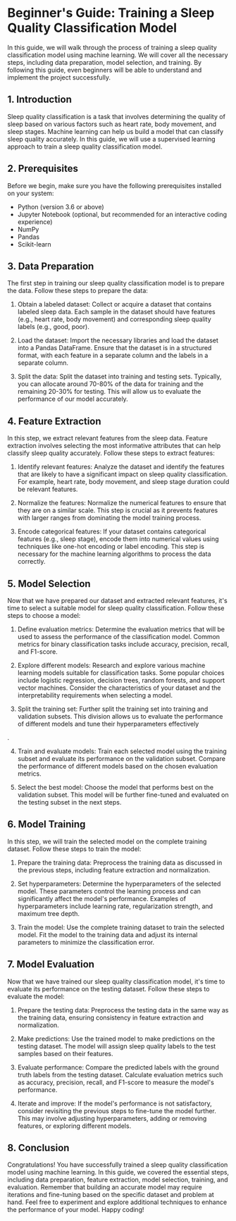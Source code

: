 # Beginner's Guide: Training a Sleep Quality Classification Model

In this guide, we will walk through the process of training a sleep quality classification model using machine learning. We will cover all the necessary steps, including data preparation, model selection, and training. By following this guide, even beginners will be able to understand and implement the project successfully.



## 1. Introduction
Sleep quality classification is a task that involves determining the quality of sleep based on various factors such as heart rate, body movement, and sleep stages. Machine learning can help us build a model that can classify sleep quality accurately. In this guide, we will use a supervised learning approach to train a sleep quality classification model.

## 2. Prerequisites
Before we begin, make sure you have the following prerequisites installed on your system:
- Python (version 3.6 or above)
- Jupyter Notebook (optional, but recommended for an interactive coding experience)
- NumPy
- Pandas
- Scikit-learn

## 3. Data Preparation
The first step in training our sleep quality classification model is to prepare the data. Follow these steps to prepare the data:

1. Obtain a labeled dataset: Collect or acquire a dataset that contains labeled sleep data. Each sample in the dataset should have features (e.g., heart rate, body movement) and corresponding sleep quality labels (e.g., good, poor).

2. Load the dataset: Import the necessary libraries and load the dataset into a Pandas DataFrame. Ensure that the dataset is in a structured format, with each feature in a separate column and the labels in a separate column.

3. Split the data: Split the dataset into training and testing sets. Typically, you can allocate around 70-80% of the data for training and the remaining 20-30% for testing. This will allow us to evaluate the performance of our model accurately.

## 4. Feature Extraction
In this step, we extract relevant features from the sleep data. Feature extraction involves selecting the most informative attributes that can help classify sleep quality accurately. Follow these steps to extract features:

1. Identify relevant features: Analyze the dataset and identify the features that are likely to have a significant impact on sleep quality classification. For example, heart rate, body movement, and sleep stage duration could be relevant features.

2. Normalize the features: Normalize the numerical features to ensure that they are on a similar scale. This step is crucial as it prevents features with larger ranges from dominating the model training process.

3. Encode categorical features: If your dataset contains categorical features (e.g., sleep stage), encode them into numerical values using techniques like one-hot encoding or label encoding. This step is necessary for the machine learning algorithms to process the data correctly.

## 5. Model Selection
Now that we have prepared our dataset and extracted relevant features, it's time to select a suitable model for sleep quality classification. Follow these steps to choose a model:

1. Define evaluation metrics: Determine the evaluation metrics that will be used to assess the performance of the classification model. Common metrics for binary classification tasks include accuracy, precision, recall, and F1-score.

2. Explore different models: Research and explore various machine learning models suitable for classification tasks. Some popular choices include logistic regression, decision trees, random forests, and support vector machines. Consider the characteristics of your dataset and the interpretability requirements when selecting a model.

3. Split the training set: Further split the training set into training and validation subsets. This division allows us to evaluate the performance of different models and tune their hyperparameters effectively

.

4. Train and evaluate models: Train each selected model using the training subset and evaluate its performance on the validation subset. Compare the performance of different models based on the chosen evaluation metrics.

5. Select the best model: Choose the model that performs best on the validation subset. This model will be further fine-tuned and evaluated on the testing subset in the next steps.

## 6. Model Training
In this step, we will train the selected model on the complete training dataset. Follow these steps to train the model:

1. Prepare the training data: Preprocess the training data as discussed in the previous steps, including feature extraction and normalization.

2. Set hyperparameters: Determine the hyperparameters of the selected model. These parameters control the learning process and can significantly affect the model's performance. Examples of hyperparameters include learning rate, regularization strength, and maximum tree depth.

3. Train the model: Use the complete training dataset to train the selected model. Fit the model to the training data and adjust its internal parameters to minimize the classification error.

## 7. Model Evaluation
Now that we have trained our sleep quality classification model, it's time to evaluate its performance on the testing dataset. Follow these steps to evaluate the model:

1. Prepare the testing data: Preprocess the testing data in the same way as the training data, ensuring consistency in feature extraction and normalization.

2. Make predictions: Use the trained model to make predictions on the testing dataset. The model will assign sleep quality labels to the test samples based on their features.

3. Evaluate performance: Compare the predicted labels with the ground truth labels from the testing dataset. Calculate evaluation metrics such as accuracy, precision, recall, and F1-score to measure the model's performance.

4. Iterate and improve: If the model's performance is not satisfactory, consider revisiting the previous steps to fine-tune the model further. This may involve adjusting hyperparameters, adding or removing features, or exploring different models.

## 8. Conclusion
Congratulations! You have successfully trained a sleep quality classification model using machine learning. In this guide, we covered the essential steps, including data preparation, feature extraction, model selection, training, and evaluation. Remember that building an accurate model may require iterations and fine-tuning based on the specific dataset and problem at hand. Feel free to experiment and explore additional techniques to enhance the performance of your model. Happy coding!